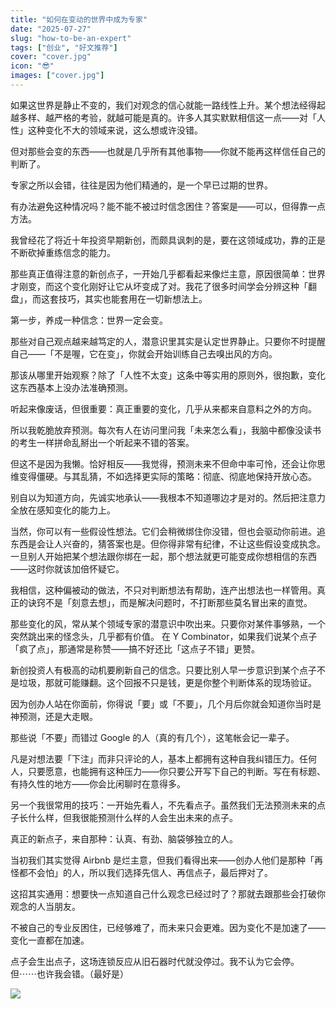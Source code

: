 ```yaml
---
title: "如何在变动的世界中成为专家"
date: "2025-07-27"
slug: "how-to-be-an-expert"
tags: ["创业", "好文推荐"]
cover: "cover.jpg"
icon: "😎"
images: ["cover.jpg"]
---
```

如果这世界是静止不变的，我们对观念的信心就能一路线性上升。某个想法经得起越多样、越严格的考验，就越可能是真的。许多人其实默默相信这一点——对「人性」这种变化不大的领域来说，这么想或许没错。



但对那些会变的东西——也就是几乎所有其他事物——你就不能再这样信任自己的判断了。



专家之所以会错，往往是因为他们精通的，是一个早已过期的世界。



有办法避免这种情况吗？能不能不被过时信念困住？答案是——可以，但得靠一点方法。



我曾经花了将近十年投资早期新创，而颇具讽刺的是，要在这领域成功，靠的正是不断砍掉重练信念的能力。



那些真正值得注意的新创点子，一开始几乎都看起来像烂主意，原因很简单：世界才刚变，而这个变化刚好让它从坏变成了对。我花了很多时间学会分辨这种「翻盘」，而这套技巧，其实也能套用在一切新想法上。



第一步，养成一种信念：世界一定会变。



那些对自己观点越来越笃定的人，潜意识里其实是认定世界静止。只要你不时提醒自己——「不是喔，它在变」，你就会开始训练自己去嗅出风的方向。



那该从哪里开始观察？除了「人性不太变」这条中等实用的原则外，很抱歉，变化这东西基本上没办法准确预测。



听起来像废话，但很重要：真正重要的变化，几乎从来都来自意料之外的方向。



所以我乾脆放弃预测。每次有人在访问里问我「未来怎么看」，我脑中都像没读书的考生一样拼命乱掰出一个听起来不错的答案。



但这不是因为我懒。恰好相反——我觉得，预测未来不但命中率可怜，还会让你思维变得僵硬。与其乱猜，不如选择更实际的策略：彻底、彻底地保持开放心态。



别自以为知道方向，先诚实地承认——我根本不知道哪边才是对的。然后把注意力全放在感知变化的能力上。



当然，你可以有一些假设性想法。它们会稍微绑住你没错，但也会驱动你前进。追东西是会让人兴奋的，猜答案也是。但你得非常有纪律，不让这些假设变成执念。
一旦别人开始把某个想法跟你绑在一起，那个想法就更可能变成你想相信的东西——这时你就该加倍怀疑它。



我相信，这种偏被动的做法，不只对判断想法有帮助，连产出想法也一样管用。真正的诀窍不是「刻意去想」，而是解决问题时，不打断那些莫名冒出来的直觉。



那些变化的风，常从某个领域专家的潜意识中吹出来。只要你对某件事够熟，一个突然跳出来的怪念头，几乎都有价值。
在 Y Combinator，如果我们说某个点子「疯了点」，那通常是称赞——搞不好还比「这点子不错」更赞。



新创投资人有极高的动机要刷新自己的信念。只要比别人早一步意识到某个点子不是垃圾，那就可能赚翻。这个回报不只是钱，更是你整个判断体系的现场验证。



因为创办人站在你面前，你得说「要」或「不要」，几个月后你就会知道你当时是神预测，还是大走眼。



那些说「不要」而错过 Google 的人（真的有几个），这笔帐会记一辈子。



凡是对想法要「下注」而非只评论的人，基本上都拥有这种自我纠错压力。任何人，只要愿意，也能拥有这种压力——你只要公开写下自己的判断。写在有标题、有持久性的地方——你会比闲聊时在意得多。



另一个我很常用的技巧：一开始先看人，不先看点子。虽然我们无法预测未来的点子长什么样，但我很能预测什么样的人会生出未来的点子。



真正的新点子，来自那种：认真、有劲、脑袋够独立的人。



当初我们其实觉得 Airbnb 是烂主意，但我们看得出来——创办人他们是那种「再怪都不会怕」的人，所以我们选择先信人、再信点子，最后押对了。



这招其实通用：想要快一点知道自己什么观念已经过时了？那就去跟那些会打破你观念的人当朋友。



不被自己的专业反困住，已经够难了，而未来只会更难。因为变化不是加速了——变化一直都在加速。



点子会生出点子，这场连锁反应从旧石器时代就没停过。我不认为它会停。
但⋯⋯也许我会错。（最好是）




![](https://prod-files-secure.s3.us-west-2.amazonaws.com/112d0858-5090-4d34-a606-b75eb8d65fd2/46476355-9cf3-4e99-9b7a-3531bc426380/1000202064.png?X-Amz-Algorithm=AWS4-HMAC-SHA256&X-Amz-Content-Sha256=UNSIGNED-PAYLOAD&X-Amz-Credential=ASIAZI2LB466X26XMZEE%2F20251029%2Fus-west-2%2Fs3%2Faws4_request&X-Amz-Date=20251029T053511Z&X-Amz-Expires=3600&X-Amz-Security-Token=IQoJb3JpZ2luX2VjEBUaCXVzLXdlc3QtMiJGMEQCICjljh5jsP91oHVMqnOnHuaKGNx%2FP4W3GU%2BaBRN2fSJCAiB5oIZywuttRNDVmrnhEi4ZZZ1NADShDa%2BPZUGvPcT5QCqIBAjO%2F%2F%2F%2F%2F%2F%2F%2F%2F%2F8BEAAaDDYzNzQyMzE4MzgwNSIMkuEMZU3mI71jj9NwKtwDlo%2BaNaTxrjWj8r60pw3eaQntYusxayVex8UWtY3AWUqzFirs2Tw54KckFMtvfpNB%2FBuJ5ROGCXFcScXbGTqvjOg%2BxOv4eJAQD%2FkE86nL1FpfEzk3Ofc%2F3quIp2o7FfzCx36YRehnLpFFSlkIS4z4aLz4puNmhrcLRYqzvVbqE061DO7260u6ADVOIU%2BWUYmo2dszhvaQWc5c16cefK1z3ctZ%2BehMY8EapLOHNZ3rtBab4NlCl4YIZTskizz%2BQkHbJrsf%2FYudo9hH80QMvLuVMrZbbWh5bPvu13FbahOhAx0ZEHWEmKWoXTXMsAF1dtIakArdlWu%2FZOZYCi4naoZavazPRjh3wtq0ePF0y5TBYd4m96h3BTO4ub%2F5MZyWMMvNkeamfEirs2rDs5akzvx9o2TEFeNB5YZt%2Fk2ZrwcYWLzPGOSkNbONinqU83YHmNUVvP78gvnwlWwhFjBvrcPozXfBK6Bdsn36r69MqUetOfld5%2BgyAaiZpayl1Tmdw1MNEfe8%2B%2B2aK2NrW09ksk4EHaZRFwQKLuYpx8LzXfBdKjKCU8%2BaPsdZRpP7oJVSJkPtFvzxfnXvjtufjv3YdtyB25Z5lqly9TY6P4dLCvaRwYzHv7W6xwZhCwSJx%2BQwub%2BGyAY6pgHo8zOx2lj%2Bl7Szar0nkGMgcmd7TXSNHoJbVjwwZkUfIMufNfgwPtNWG%2FGNRJ9FUwSVKET2Boi8VqlImxfqr6s2GUr6BqpY2zr0kWsvZx24LRDW48T36KvAsqp1iR59JOKQtWT2U4xgdAs%2FBr4E9VQ6z%2BIjbZJeNqJhrnDdU0HIgo5zCC3w0CqCJMPVOVnt6vzK84u8RtHBTzEzET%2FIHCtLKn4xAlti&X-Amz-Signature=0c647b23df43afe79f9ad74598769e2bf06fe8073eb5203dc1f37de7f681f791&X-Amz-SignedHeaders=host&x-amz-checksum-mode=ENABLED&x-id=GetObject)

